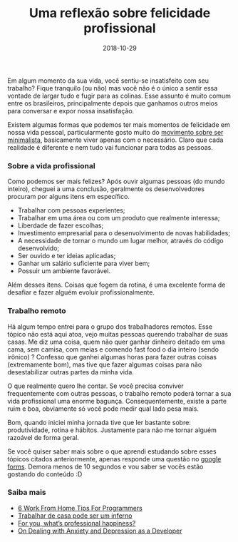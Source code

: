 ﻿---
title: Uma reflexão sobre felicidade profissional
authors: Tailo Mateus Gonsalves
type: post
date: 2018-10-29
excerpt: Profissionalmente, somos felizes mesmo ou fingimos?
categories:
  - Mercado e Comportamento
  - Opnião
tags:
  - Felicidade no trabalho
  - Produtividade
image: https://cdn-images-1.medium.com/max/800/1*gQzkQ3uJ0SwJL51t16bivw.jpeg
---

Em algum momento da sua vida, você sentiu-se insatisfeito com seu trabalho?
Fique tranquilo (ou não) mas você não é o único a sentir essa vontade de largar
tudo e fugir para as colinas. Esse assunto é muito comum entre os brasileiros,
principalmente depois que ganhamos outros meios para conversar e expor nossa
insatisfação.

Existem algumas formas que podemos ter mais momentos de felicidade em nossa vida
pessoal, particularmente gosto muito do [movimento sobre ser
minimalista](https://medium.com/@tailogonsalves/a-vida-as-mÃ¡quinas-e-algo-mais-1-o-que-Ã©-ser-minimalista-538925e73137),
basicamente viver apenas com o necessário. Claro que cada realidade é diferente
e nem tudo vai funcionar para todas as pessoas.

### Sobre a vida profissional

Como podemos ser mais felizes? Após ouvir algumas pessoas (do mundo inteiro),
cheguei a uma conclusão, geralmente os desenvolvedores procuram por alguns itens
em específico. 

* Trabalhar com pessoas experientes;
* Trabalhar em uma área ou com um produto que realmente interessa;
* Liberdade  de fazer escolhas;
* Investimento empresarial para o desenvolvimento de novas habilidades;
* A necessidade de tornar o mundo um lugar melhor, através do código desenvolvido;
* Ser ouvido e ter ideias aplicadas;
* Ganhar um salário suficiente para viver bem;
* Possuir um ambiente favorável.

Além desses itens. Coisas que fogem da rotina, é uma excelente forma de desafiar
e fazer alguém evoluir profissionalmente. 

### Trabalho remoto

Há algum tempo entrei para o grupo dos trabalhadores remotos. Esse tópico não
está aqui atoa, vejo muitas pessoas querendo trabalhar de suas casas. Me diz uma
coisa, quem não quer ganhar dinheiro deitado em uma cama, sem camisa, com meias
e comendo fast food o dia inteiro (sendo irônico) ? Confesso que ganhei algumas
horas para fazer outras coisas (extremamente bom), mas tive que fazer algumas
coisas para não desestabilizar outras partes da minha vida.

O que realmente quero lhe contar. Se você precisa conviver frequentemente com
outras pessoas, o trabalho remoto poderá tornar a sua vida profissional uma
enorme bagunça. Consequentemente, existe a parte ruim e boa, obviamente só você
pode medir qual lado pesa mais.

Bom, quando iniciei minha jornada tive que ler bastante sobre: produtividade,
rotina e hábitos. Justamente para não me tornar alguém razoável de forma geral.

Se você quiser saber mais sobre o que aprendi estudando sobre esses tópicos
citados anteriormente, apenas responde uma questão no [google
forms](https://goo.gl/forms/7tLwGv939xlr3Uxu1). Demora menos de 10 segundos e
vou saber se vocês estão gostando do conteúdo :D

### Saiba mais


* [6 Work From Home Tips For
Programmers](https://simpleprogrammer.com/6-work-home-tips-programmers/)
* [Trabalhar de casa pode ser um
inferno](https://www.salesexpert.com.br/vendas-pratica/trabalhar-de-casa-pode-ser-um-inferno/)
* [For you, what’s professional
happiness?](https://dev.to/tailomateus/for-you-whats-professional-happiness-1h3d)
* [On Dealing with Anxiety and Depression as a
Developer](https://dev.to/moimikey/on-dealing-with-anxiety-and-depression-as-a-developer-2ac4)